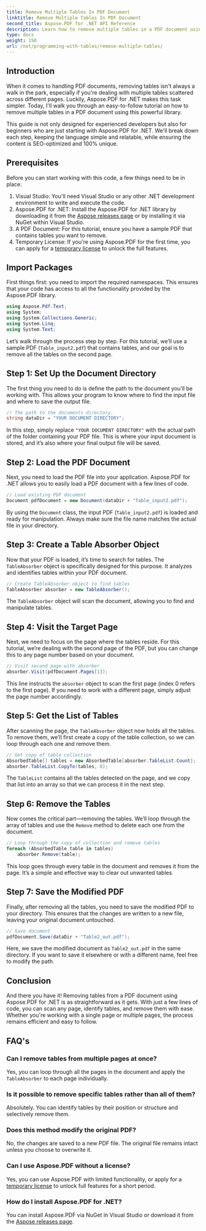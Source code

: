 ```yaml
---
title: Remove Multiple Tables In PDF Document
linktitle: Remove Multiple Tables In PDF Document
second_title: Aspose.PDF for .NET API Reference
description: Learn how to remove multiple tables in a PDF document using Aspose.PDF for .NET. Step-by-step guide with code examples, FAQs, and detailed explanations.
type: docs
weight: 150
url: /net/programming-with-tables/remove-multiple-tables/
---
```

## Introduction

When it comes to handling PDF documents, removing tables isn't always a walk in the park, especially if you're dealing with multiple tables scattered across different pages. Luckily, Aspose.PDF for .NET makes this task simpler. Today, I'll walk you through an easy-to-follow tutorial on how to remove multiple tables in a PDF document using this powerful library.

This guide is not only designed for experienced developers but also for beginners who are just starting with Aspose.PDF for .NET. We'll break down each step, keeping the language simple and relatable, while ensuring the content is SEO-optimized and 100% unique.

## Prerequisites

Before you can start working with this code, a few things need to be in place:

1. Visual Studio: You'll need Visual Studio or any other .NET development environment to write and execute the code.
2. Aspose.PDF for .NET: Install the Aspose.PDF for .NET library by downloading it from the [Aspose releases page](https://releases.aspose.com/pdf/net/) or by installing it via NuGet within Visual Studio.
3. A PDF Document: For this tutorial, ensure you have a sample PDF that contains tables you want to remove.
4. Temporary License: If you're using Aspose.PDF for the first time, you can apply for a [temporary license](https://purchase.aspose.com/temporary-license/) to unlock the full features.

## Import Packages

First things first: you need to import the required namespaces. This ensures that your code has access to all the functionality provided by the Aspose.PDF library.

```csharp
using Aspose.Pdf.Text;
using System;
using System.Collections.Generic;
using System.Linq;
using System.Text;
```

Let’s walk through the process step by step. For this tutorial, we’ll use a sample PDF (`Table_input2.pdf`) that contains tables, and our goal is to remove all the tables on the second page.

## Step 1: Set Up the Document Directory
The first thing you need to do is define the path to the document you’ll be working with. This allows your program to know where to find the input file and where to save the output file.

```csharp
// The path to the documents directory.
string dataDir = "YOUR DOCUMENT DIRECTORY";
```

In this step, simply replace `"YOUR DOCUMENT DIRECTORY"` with the actual path of the folder containing your PDF file. This is where your input document is stored, and it’s also where your final output file will be saved.

## Step 2: Load the PDF Document
Next, you need to load the PDF file into your application. Aspose.PDF for .NET allows you to easily load a PDF document with a few lines of code.

```csharp
// Load existing PDF document
Document pdfDocument = new Document(dataDir + "Table_input2.pdf");
```

By using the `Document` class, the input PDF (`Table_input2.pdf`) is loaded and ready for manipulation. Always make sure the file name matches the actual file in your directory.

## Step 3: Create a Table Absorber Object
Now that your PDF is loaded, it’s time to search for tables. The `TableAbsorber` object is specifically designed for this purpose. It analyzes and identifies tables within your PDF document.

```csharp
// Create TableAbsorber object to find tables
TableAbsorber absorber = new TableAbsorber();
```

The `TableAbsorber` object will scan the document, allowing you to find and manipulate tables.

## Step 4: Visit the Target Page
Next, we need to focus on the page where the tables reside. For this tutorial, we’re dealing with the second page of the PDF, but you can change this to any page number based on your document.

```csharp
// Visit second page with absorber
absorber.Visit(pdfDocument.Pages[1]);
```

This line instructs the `absorber` object to scan the first page (index 0 refers to the first page). If you need to work with a different page, simply adjust the page number accordingly.

## Step 5: Get the List of Tables
After scanning the page, the `TableAbsorber` object now holds all the tables. To remove them, we’ll first create a copy of the table collection, so we can loop through each one and remove them.

```csharp
// Get copy of table collection
AbsorbedTable[] tables = new AbsorbedTable[absorber.TableList.Count];
absorber.TableList.CopyTo(tables, 0);
```

The `TableList` contains all the tables detected on the page, and we copy that list into an array so that we can process it in the next step.

## Step 6: Remove the Tables
Now comes the critical part—removing the tables. We’ll loop through the array of tables and use the `Remove` method to delete each one from the document.

```csharp
// Loop through the copy of collection and remove tables
foreach (AbsorbedTable table in tables)
    absorber.Remove(table);
```

This loop goes through every table in the document and removes it from the page. It’s a simple and effective way to clear out unwanted tables.

## Step 7: Save the Modified PDF
Finally, after removing all the tables, you need to save the modified PDF to your directory. This ensures that the changes are written to a new file, leaving your original document untouched.

```csharp
// Save document
pdfDocument.Save(dataDir + "Table2_out.pdf");
```

Here, we save the modified document as `Table2_out.pdf` in the same directory. If you want to save it elsewhere or with a different name, feel free to modify the path.

## Conclusion

And there you have it! Removing tables from a PDF document using Aspose.PDF for .NET is as straightforward as it gets. With just a few lines of code, you can scan any page, identify tables, and remove them with ease. Whether you're working with a single page or multiple pages, the process remains efficient and easy to follow.

## FAQ's

### Can I remove tables from multiple pages at once?
Yes, you can loop through all the pages in the document and apply the `TableAbsorber` to each page individually.

### Is it possible to remove specific tables rather than all of them?
Absolutely. You can identify tables by their position or structure and selectively remove them.

### Does this method modify the original PDF?
No, the changes are saved to a new PDF file. The original file remains intact unless you choose to overwrite it.

### Can I use Aspose.PDF without a license?
Yes, you can use Aspose.PDF with limited functionality, or apply for a [temporary license](https://purchase.aspose.com/temporary-license/) to unlock full features for a short period.

### How do I install Aspose.PDF for .NET?
You can install Aspose.PDF via NuGet in Visual Studio or download it from the [Aspose releases page](https://releases.aspose.com/pdf/net/).
